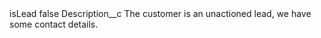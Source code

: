 <?xml version="1.0" encoding="UTF-8"?>
<CustomMetadata xmlns="http://soap.sforce.com/2006/04/metadata" xmlns:xsi="http://www.w3.org/2001/XMLSchema-instance" xmlns:xsd="http://www.w3.org/2001/XMLSchema">
    <label>isLead</label>
    <protected>false</protected>
    <values>
        <field>Description__c</field>
        <value xsi:type="xsd:string">The customer is an unactioned lead, we have some contact details.</value>
    </values>
</CustomMetadata>

